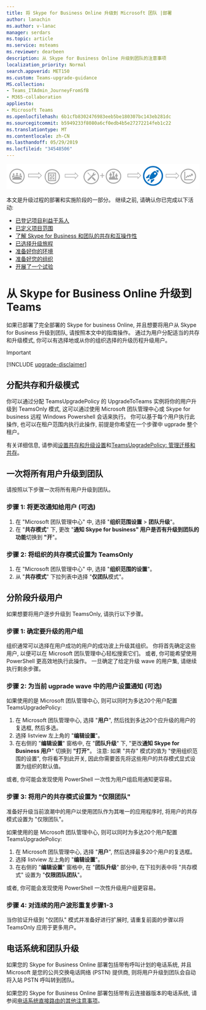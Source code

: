 ```yaml
---
title: 将 Skype for Business Online 升级到 Microsoft 团队 |部署
author: lanachin
ms.author: v-lanac
manager: serdars
ms.topic: article
ms.service: msteams
ms.reviewer: dearbeen
description: 从 Skype for Business Online 升级到团队的注意事项
localization_priority: Normal
search.appverid: MET150
ms.custom: Teams-upgrade-guidance
MS.collection:
- Teams_ITAdmin_JourneyFromSfB
- M365-collaboration
appliesto:
- Microsoft Teams
ms.openlocfilehash: 6b1cfb8302476983eeb5be180307bc143eb281dc
ms.sourcegitcommit: b5949233f8080a6cf0edb4b5e27272214feb1c22
ms.translationtype: MT
ms.contentlocale: zh-CN
ms.lasthandoff: 05/29/2019
ms.locfileid: "34548506"
---
```

![升级旅行图, 强调部署和实现](media/upgrade-banner-deployment.png "升级旅程的阶段, 重点介绍部署和实施阶段")

本文是升级过程的部署和实施阶段的一部分。 继续之前, 请确认你已完成以下活动:

- [已登记项目利益干系人](upgrade-enlist-stakeholders.md)
- [已定义项目范围](https://aka.ms/SkypetoTeams-Scope)
- [了解 Skype for Business 和团队的共存和互操作性](https://aka.ms/SkypeToTeams-Coexist)
- [已选择升级旅程](upgrade-and-coexistence-of-skypeforbusiness-and-teams.md)
- [准备好你的环境](https://aka.ms/SkypeToTeams-TechnicalReadiness)
- [准备好您的组织](https://aka.ms/SkypeToTeams-UserReadiness)
- [开展了一个试验](https://aka.ms/SkypeToTeams-Pilot)

# <a name="upgrade-from-skype-for-business-online-to-teams"></a>从 Skype for Business Online 升级到 Teams

如果已部署了完全部署的 Skype for business Online, 并且想要将用户从 Skype for Business 升级到团队, 请按照本文中的指南操作。 通过为用户分配适当的共存和升级模式, 你可以有选择地或从你的组织选择的升级历程升级用户。

> [!IMPORTANT]
> [!INCLUDE [upgrade-disclaimer](includes/upgrade-disclaimer.md)]

## <a name="assign-the-coexistence-and-upgrade-mode"></a>分配共存和升级模式

你可以通过分配 TeamsUpgradePolicy 的 UpgradeToTeams 实例将你的用户升级到 TeamsOnly 模式, 这可以通过使用 Microsoft 团队管理中心或 Skype for business 远程 Windows Powershell 会话来执行。 你可以基于每个用户执行此操作, 也可以在租户范围内执行此操作, 前提是你希望在一个步骤中 ugprade 整个租户。 

有关详细信息, 请参阅[设置共存和升级设置](https://aka.ms/SkypeToTeams-SetCoexistence)和[TeamsUpgradePolicy: 管理迁移和共存](migration-interop-guidance-for-teams-with-skype.md#teamsupgradepolicy-managing-migration-and-co-existence)。

## <a name="upgrade-all-users-to-teams-at-one-time"></a>一次将所有用户升级到团队

请按照以下步骤一次将所有用户升级到团队。

### <a name="step-1-notify-the-users-of-the-change-optional"></a>步骤 1: 将更改通知给用户 (可选)

1. 在 "Microsoft 团队管理中心" 中, 选择 "**组织范围设置** > **团队升级**"。
2. 在 "**共存模式**" 下, 更改 "**通知 Skype for business" 用户是否有升级到团队的功能**切换到 **"开**"。

### <a name="step-2-set-the-coexistence-mode-to-teamsonly-for-the-organization"></a>步骤 2: 将组织的共存模式设置为 TeamsOnly

1. 在 "Microsoft 团队管理中心" 中, 选择 "**组织范围的设置**"。
2. 从 "**共存模式**" 下拉列表中选择 "**仅团队**模式"。

## <a name="upgrade-users-in-stages"></a>分阶段升级用户

如果想要将用户逐步升级到 TeamsOnly, 请执行以下步骤。

### <a name="step-1-identify-groups-of-users-for-upgrade"></a>步骤 1: 确定要升级的用户组

组织通常可以选择在用户成功的用户的成功波上升级其组织。  你将首先确定这些用户, 以便可以在 Microsoft 团队管理中心轻松搜索它们。 或者, 你可能希望使用 PowerShell 更高效地执行此操作。 一旦确定了给定升级 wave 的用户集, 请继续执行剩余步骤。

### <a name="step-2-set-notification-for-the-users-in-the-current-ugprade-wave-optional"></a>步骤 2: 为当前 ugprade wave 中的用户设置通知 (可选)

如果使用的是 Microsoft 团队管理中心, 则可以同时为多达20个用户配置 TeamsUpgradePolicy:
1. 在 Microsoft 团队管理中心, 选择 "**用户**", 然后找到多达20个应升级的用户的复选框, 然后多选。 
2. 选择 listview 左上角的 "**编辑设置**"。 
3. 在右侧的 "**编辑设置**" 窗格中, 在 "**团队升级**" 下, "更改**通知 Skype for Business 用户**" 切换到 **"打开"**。 注意: 如果 "共存" 模式的值为 "使用组织范围的设置", 你将看不到此开关, 因此你需要首先将这些用户的共存模式显式设置为组织的默认值。

或者, 你可能会发现使用 PowerShell 一次性为用户组启用通知更容易。 

### <a name="step-3-set-the-coexistence-mode-for-users-to-teams-only"></a>步骤 3: 将用户的共存模式设置为 "仅限团队"

准备好升级当前浪潮中的用户以使用团队作为其唯一的应用程序时, 将用户的共存模式设置为 "仅限团队"。

如果使用的是 Microsoft 团队管理中心, 则可以同时为多达20个用户配置 TeamsUpgradePolicy:
1. 在 Microsoft 团队管理中心, 选择 "**用户**", 然后选择最多20个用户的复选框。
2. 选择 listview 左上角的 "**编辑设置**"。
3. 在右侧的 "**编辑设置**" 窗格中, 在 "**团队升级**" 部分中, 在下拉列表中将 "共存模式" 设置为 "**仅限团队团队**"。

或者, 你可能会发现使用 PowerShell 一次性升级用户组更容易。 

### <a name="step-4-repeat-steps-1-3-for-successive-waves-of-users"></a>步骤 4: 对连续的用户波形重复步骤1-3

当你验证升级到 "仅团队" 模式并准备好进行扩展时, 请重复前面的步骤以将 TeamsOnly 应用于更多用户。  


## <a name="phone-system-and-teams-upgrade"></a>电话系统和团队升级

如果您的 Skype for Business Online 部署包括带有呼叫计划的电话系统, 并且 Microsoft 是您的公共交换电话网络 (PSTN) 提供商, 则将用户升级到团队会自动将入站 PSTN 呼叫转到团队。

如果您的 Skype for Business Online 部署包括带有云连接器版本的电话系统, 请参阅[电话系统直接路由的其他注意事项](2-envision-make-my-service-decisions-direct-routing.md)。
